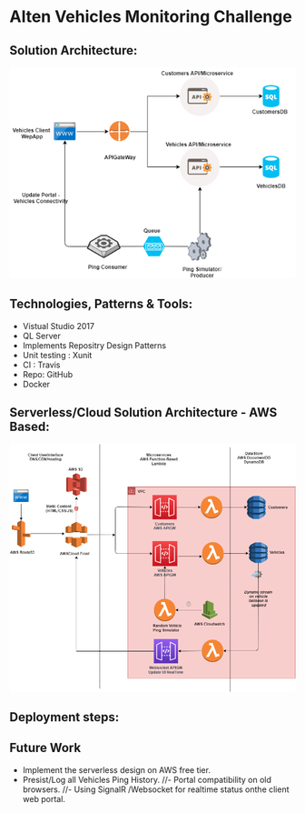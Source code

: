 # Alten Vehicles Monitoring Challenge


## Solution Architecture:

![alt text](https://github.com/HoreyaMostafa/HMostafa_Alten_Vehicles_UseCase/blob/master/Diagrams/SolutionDiagram.png)

## Technologies, Patterns & Tools:

- Vistual Studio 2017
- QL Server
- Implements Repositry Design Patterns
- Unit testing : Xunit
- CI : Travis
- Repo: GitHub
- Docker


## Serverless/Cloud Solution Architecture - AWS Based:

![alt text](https://github.com/HoreyaMostafa/HMostafa_Alten_Vehicles_UseCase/blob/master/Diagrams/Solution_Serverless_AWSCloud_BasedDiagram.png)

## Deployment steps:


## Future Work

- Implement the serverless design on AWS free tier.
- Presist/Log all Vehicles Ping History.
//- Portal compatibility on old browsers.
//- Using SignalR /Websocket for realtime status onthe client web portal.